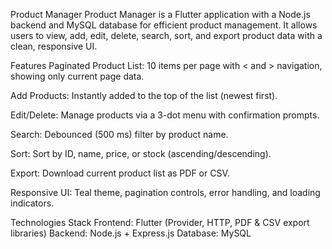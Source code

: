 Product Manager
Product Manager is a Flutter application with a Node.js backend and MySQL database for efficient product management. It allows users to view, add, edit, delete, search, sort, and export product data with a clean, responsive UI.

Features
Paginated Product List: 10 items per page with < and > navigation, showing only current page data.

Add Products: Instantly added to the top of the list (newest first).

Edit/Delete: Manage products via a 3-dot menu with confirmation prompts.

Search: Debounced (500 ms) filter by product name.

Sort: Sort by ID, name, price, or stock (ascending/descending).

Export: Download current product list as PDF or CSV.

Responsive UI: Teal theme, pagination controls, error handling, and loading indicators.

Technologies Stack
Frontend: Flutter (Provider, HTTP, PDF & CSV export libraries)
Backend: Node.js + Express.js
Database: MySQL